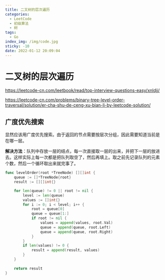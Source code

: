 ```yaml
---
title: 二叉树的层次遍历
categories:
  - LeetCode
  - 初级算法
  - 树
tags:
  - Go
index_img: /img/code.jpg
sticky: -10
date: 2022-01-12 20:09:04
---
```


# 二叉树的层次遍历

https://leetcode-cn.com/leetbook/read/top-interview-questions-easy/xnldjj/

https://leetcode-cn.com/problems/binary-tree-level-order-traversal/solution/er-cha-shu-de-ceng-xu-bian-li-by-leetcode-solution/

## 广度优先搜索

显然应该用广度优先搜索。由于返回的节点需要按层次分组，因此需要知道当前是在哪一层。

**解决方法**：队列中存放一层的结点，每一次直接取一层的出来，并把下一层的放进去。这样实际上每一次都是把队列取空了，然后再填上。取之前先记录队列的元素个数，然后一个循环取出来就完事了。

```go
func levelOrder(root *TreeNode) [][]int {
    queue := []*TreeNode{root}
    result := [][]int{}

    for len(queue) != 0 || root != nil {
        level := len(queue)
        values := []int{}
        for i := 0; i < level; i++ {
            root = queue[0]
            queue = queue[1:]
            if root != nil {
                values = append(values, root.Val)
                queue = append(queue, root.Left)
                queue = append(queue, root.Right)
            }
        }
        if len(values) != 0 {
            result = append(result, values)
        }
    }
    
    return result
}
```
